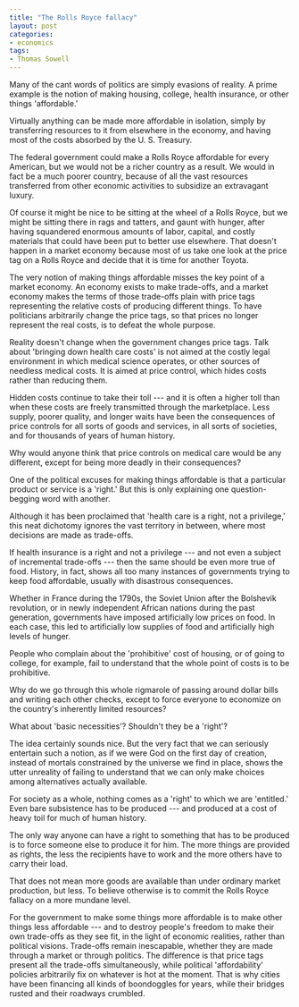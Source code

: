 ```yaml
---
title: "The Rolls Royce fallacy"
layout: post
categories:
- economics
tags:
- Thomas Sowell
---
```


Many of the cant words of politics are simply evasions of reality. A prime example is the notion of making housing, college, health insurance, or other things 'affordable.'

Virtually anything can be made more affordable in isolation, simply by transferring resources to it from elsewhere in the economy, and having most of the costs absorbed by the U. S. Treasury.

The federal government could make a Rolls Royce affordable for every American, but we would not be a richer country as a result. We would in fact be a much poorer country, because of all the vast resources transferred from other economic activities to subsidize an extravagant luxury.

Of course it might be nice to be sitting at the wheel of a Rolls Royce, but we might be sitting there in rags and tatters, and gaunt with hunger, after having squandered enormous amounts of labor, capital, and costly materials that could have been put to better use elsewhere. That doesn't happen in a market economy because most of us take one look at the price tag on a Rolls Royce and decide that it is time for another Toyota.

The very notion of making things affordable misses the key point of a market economy. An economy exists to make trade-offs, and a market economy makes the terms of those trade-offs plain with price tags representing the relative costs of producing different things. To have politicians arbitrarily change the price tags, so that prices no longer represent the real costs, is to defeat the whole purpose.

Reality doesn't change when the government changes price tags. Talk about 'bringing down health care costs' is not aimed at the costly legal environment in which medical science operates, or other sources of needless medical costs. It is aimed at price control, which hides costs rather than reducing them.

Hidden costs continue to take their toll --- and it is often a higher toll than when these costs are freely transmitted through the marketplace. Less supply, poorer quality, and longer waits have been the consequences of price controls for all sorts of goods and services, in all sorts of societies, and for thousands of years of human history.

Why would anyone think that price controls on medical care would be any different, except for being more deadly in their consequences?

One of the political excuses for making things affordable is that a particular product or service is a 'right.' But this is only explaining one question-begging word with another.

Although it has been proclaimed that 'health care is a right, not a privilege,' this neat dichotomy ignores the vast territory in between, where most decisions are made as trade-offs.

If health insurance is a right and not a privilege --- and not even a subject of incremental trade-offs --- then the same should be even more true of food. History, in fact, shows all too many instances of governments trying to keep food affordable, usually with disastrous consequences.

Whether in France during the 1790s, the Soviet Union after the Bolshevik revolution, or in newly independent African nations during the past generation, governments have imposed artificially low prices on food. In each case, this led to artificially low supplies of food and artificially high levels of hunger.

People who complain about the 'prohibitive' cost of housing, or of going to college, for example, fail to understand that the whole point of costs is to be prohibitive.

Why do we go through this whole rigmarole of passing around dollar bills and writing each other checks, except to force everyone to economize on the country's inherently limited resources?

What about 'basic necessities'? Shouldn't they be a 'right'?

The idea certainly sounds nice. But the very fact that we can seriously entertain such a notion, as if we were God on the first day of creation, instead of mortals constrained by the universe we find in place, shows the utter unreality of failing to understand that we can only make choices among alternatives actually available.

For society as a whole, nothing comes as a 'right' to which we are 'entitled.' Even bare subsistence has to be produced --- and produced at a cost of heavy toil for much of human history.

The only way anyone can have a right to something that has to be produced is to force someone else to produce it for him. The more things are provided as rights, the less the recipients have to work and the more others have to carry their load.

That does not mean more goods are available than under ordinary market production, but less. To believe otherwise is to commit the Rolls Royce fallacy on a more mundane level.

For the government to make some things more affordable is to make other things less affordable --- and to destroy people's freedom to make their own trade-offs as they see fit, in the light of economic realities, rather than political visions. Trade-offs remain inescapable, whether they are made through a market or through politics. The difference is that price tags present all the trade-offs simultaneously, while political 'affordability' policies arbitrarily fix on whatever is hot at the moment. That is why cities have been financing all kinds of boondoggles for years, while their bridges rusted and their roadways crumbled.

